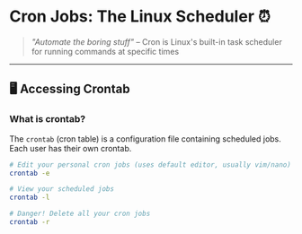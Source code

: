 #  Cron Jobs: The Linux Scheduler ⏰

> *"Automate the boring stuff"* – Cron is Linux's built-in task scheduler for running commands at specific times

---

## 🖥️ **Accessing Crontab**
### What is crontab?
The `crontab` (cron table) is a configuration file containing scheduled jobs. Each user has their own crontab.

```bash
# Edit your personal cron jobs (uses default editor, usually vim/nano)
crontab -e

# View your scheduled jobs
crontab -l

# Danger! Delete all your cron jobs
crontab -r